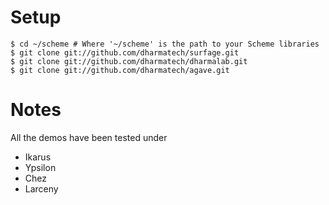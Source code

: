 
# Setup

    $ cd ~/scheme # Where '~/scheme' is the path to your Scheme libraries
    $ git clone git://github.com/dharmatech/surfage.git
    $ git clone git://github.com/dharmatech/dharmalab.git
    $ git clone git://github.com/dharmatech/agave.git

# Notes

All the demos have been tested under

* Ikarus
* Ypsilon
* Chez
* Larceny
